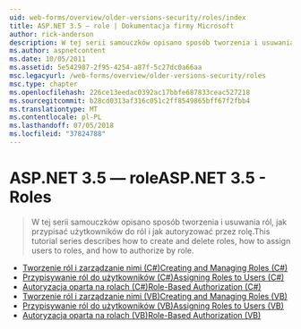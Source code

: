 ```yaml
---
uid: web-forms/overview/older-versions-security/roles/index
title: ASP.NET 3.5 — role | Dokumentacja firmy Microsoft
author: rick-anderson
description: W tej serii samouczków opisano sposób tworzenia i usuwania ról, jak przypisać użytkowników do ról i jak autoryzować przez rolę.
ms.author: aspnetcontent
ms.date: 10/05/2011
ms.assetid: 5e542987-2f95-4254-a87f-5c27dc0a66aa
msc.legacyurl: /web-forms/overview/older-versions-security/roles
msc.type: chapter
ms.openlocfilehash: 226ce13eedac0392ac17bbfe687833ceac527218
ms.sourcegitcommit: b28cd0313af316c051c2ff8549865bff67f2fbb4
ms.translationtype: MT
ms.contentlocale: pl-PL
ms.lasthandoff: 07/05/2018
ms.locfileid: "37824788"
---
```

<a name="aspnet-35---roles"></a><span data-ttu-id="9764f-103">ASP.NET 3.5 — role</span><span class="sxs-lookup"><span data-stu-id="9764f-103">ASP.NET 3.5 - Roles</span></span>
====================
> <span data-ttu-id="9764f-104">W tej serii samouczków opisano sposób tworzenia i usuwania ról, jak przypisać użytkowników do ról i jak autoryzować przez rolę.</span><span class="sxs-lookup"><span data-stu-id="9764f-104">This tutorial series describes how to create and delete roles, how to assign users to roles, and how to authorize by role.</span></span>


- [<span data-ttu-id="9764f-105">Tworzenie ról i zarządzanie nimi (C#)</span><span class="sxs-lookup"><span data-stu-id="9764f-105">Creating and Managing Roles (C#)</span></span>](creating-and-managing-roles-cs.md)
- [<span data-ttu-id="9764f-106">Przypisywanie ról do użytkowników (C#)</span><span class="sxs-lookup"><span data-stu-id="9764f-106">Assigning Roles to Users (C#)</span></span>](assigning-roles-to-users-cs.md)
- [<span data-ttu-id="9764f-107">Autoryzacja oparta na rolach (C#)</span><span class="sxs-lookup"><span data-stu-id="9764f-107">Role-Based Authorization (C#)</span></span>](role-based-authorization-cs.md)
- [<span data-ttu-id="9764f-108">Tworzenie ról i zarządzanie nimi (VB)</span><span class="sxs-lookup"><span data-stu-id="9764f-108">Creating and Managing Roles (VB)</span></span>](creating-and-managing-roles-vb.md)
- [<span data-ttu-id="9764f-109">Przypisywanie ról do użytkowników (VB)</span><span class="sxs-lookup"><span data-stu-id="9764f-109">Assigning Roles to Users (VB)</span></span>](assigning-roles-to-users-vb.md)
- [<span data-ttu-id="9764f-110">Autoryzacja oparta na rolach (VB)</span><span class="sxs-lookup"><span data-stu-id="9764f-110">Role-Based Authorization (VB)</span></span>](role-based-authorization-vb.md)
